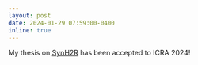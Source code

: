 ```yaml
---
layout: post
date: 2024-01-29 07:59:00-0400
inline: true
---
```


My thesis on [SynH2R](https://eth-ait.github.io/synthetic-handovers/) has been accepted to ICRA 2024!
